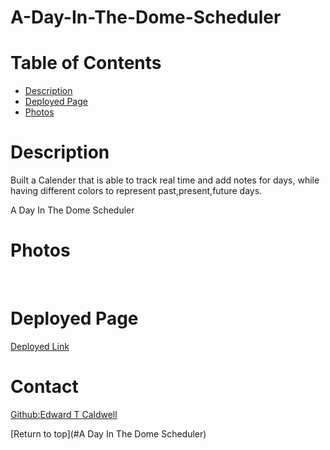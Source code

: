 # A-Day-In-The-Dome-Scheduler

# Table of Contents
* [Description](#description)
* [Deployed Page](#deployed-page)
* [Photos](#photos)

# Description
Built a Calender that is able to track real time and add notes for days, while having different colors to represent past,present,future days.

A Day In The Dome Scheduler
# Photos
<img src=""/>
<img src=""/>

# Deployed Page
<a href="">Deployed Link</a> 
 
# Contact
<a href="https://github.com/eDDyBoWbOw">Github:Edward T Caldwell</a><br>

[Return to top](#A Day In The Dome Scheduler)
